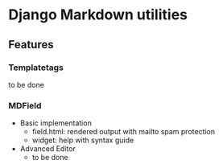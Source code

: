 # Django Markdown utilities

## Features

### Templatetags
to be done

### MDField
* Basic implementation
    * field.html: rendered output with mailto spam protection
    * widget: help with syntax guide
* Advanced Editor
    * to be done

